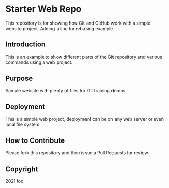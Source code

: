 # Starter Web Repo

This repository is for showing how Git and GitHub work with a simple website project. Adding a line for rebasing example.

## Introduction

This is an example to show different parts of the Git repository and various commands using a web project.

## Purpose

Sample website with plenty of files for Git training demos

## Deployment

This is a simple web project, deployment can be on any web server or even local file system

## How to Contribute

Please fork this repository and then issue a Pull Requests for review

## Copyright

2021 foo

